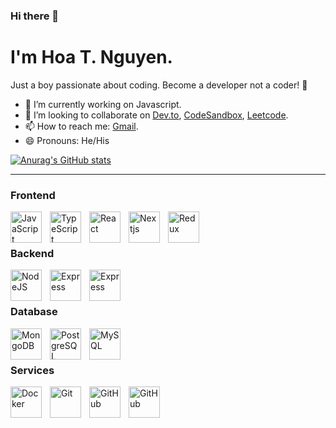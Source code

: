 ### Hi there 👋

# I'm Hoa T. Nguyen.

Just a boy passionate about coding.
Become a developer not a coder! 🌻

- 🔭 I’m currently working on Javascript.
- 👯 I’m looking to collaborate on
  [Dev.to](https://dev.to/hoanguyentran),
  [CodeSandbox](https://codesandbox.io/u/HoaNguyenTran),
  [Leetcode](https://leetcode.com/HoaNguyenTran/).
- 📫 How to reach me: [Gmail](hoanguyentrandev@gmail.com).
- 😄 Pronouns: He/His

[![Anurag's GitHub stats](https://github-readme-stats.vercel.app/api?username=hoatepdev&theme=dark)](https://github.com/anuraghazra/github-readme-stats)

---

### Frontend

<img align="left" alt="JavaScript" width="50px" style="padding-right:10px;" src="https://cdn.jsdelivr.net/gh/devicons/devicon/icons/javascript/javascript-plain.svg" />
<img align="left" alt="TypeScript" width="50px" style="padding-right:10px;" src="https://cdn.jsdelivr.net/gh/devicons/devicon/icons/typescript/typescript-plain.svg" />
<img align="left" alt="React" width="50px" style="padding-right:10px;" src="https://cdn.jsdelivr.net/gh/devicons/devicon/icons/react/react-original.svg" />
<img align="left" alt="Nextjs" width="50px" style="padding-right:10px;" src="https://cdn.jsdelivr.net/gh/devicons/devicon/icons/nextjs/nextjs-original.svg" />
<img align="left" alt="Redux" width="50px" src="https://cdn.jsdelivr.net/gh/devicons/devicon/icons/redux/redux-original.svg" />
<br />
<br/>

### Backend

<img align="left" alt="NodeJS" width="50px" style="padding-right:10px;" src="https://cdn.jsdelivr.net/gh/devicons/devicon/icons/nodejs/nodejs-original.svg" />
<img align="left" alt="Express" width="50px" style="padding-right:10px;" src="https://cdn.jsdelivr.net/gh/devicons/devicon/icons/express/express-original.svg" />
<img align="left" alt="Express" width="50px" style="padding-right:10px;"  src="https://cdn.jsdelivr.net/gh/devicons/devicon/icons/nestjs/nestjs-plain.svg" />

<br />
<br />

### Database

<img align="left" alt="MongoDB" width="50px" style="padding-right:10px;" src="https://cdn.jsdelivr.net/gh/devicons/devicon/icons/mongodb/mongodb-original.svg" />
<img align="left" alt="PostgreSQL" width="50px" style="padding-right:10px;" src="https://cdn.jsdelivr.net/gh/devicons/devicon/icons/postgresql/postgresql-original.svg" />
<img align="left" alt="MySQL" width="50px" style="padding-right:10px;" src="https://cdn.jsdelivr.net/gh/devicons/devicon/icons/mysql/mysql-original-wordmark.svg" />
<br />
<br/>

### Services

<img align="left" alt="Docker" width="50px" style="padding-right:10px;" src="https://cdn.jsdelivr.net/gh/devicons/devicon/icons/docker/docker-original.svg" />
<img align="left" alt="Git" width="50px" style="padding-right:10px;" src="https://cdn.jsdelivr.net/gh/devicons/devicon/icons/git/git-original.svg" />
<img align="left" alt="GitHub" width="50px" style="padding-right:10px;" src="https://user-images.githubusercontent.com/67447840/220037637-cff5669e-da0e-45de-98f1-cdf5b67fff26.png" />
<img align="left" alt="GitHub" width="50px" style="padding-right:10px;" src="https://cdn.jsdelivr.net/gh/devicons/devicon/icons/npm/npm-original-wordmark.svg" />

<br/>
